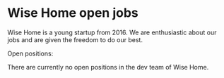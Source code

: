 # Wise Home open jobs

Wise Home is a young startup from 2016.
We are enthusiastic about our jobs and are given the freedom to do our best.

Open positions:

There are currently no open positions in the dev team of Wise Home.
